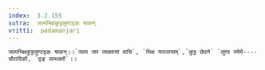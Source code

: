 ```yaml
---
index:  3.2.155
sutra:  जल्पभिक्षकुट्टलुण्टवृङः षाकन्
vritti:  padamanjari
---
```


	जल्पभिक्षकुट्टलुण्टवृङः षाकन्।।`जल्प जप व्यक्तायां वाचि`, `भिक्ष याच्ञायाम्`,`कुट्ट छेदने` `लुण्ठ स्येये----चौरादिकौ, `वृङ् सम्भक्तौ`।।
